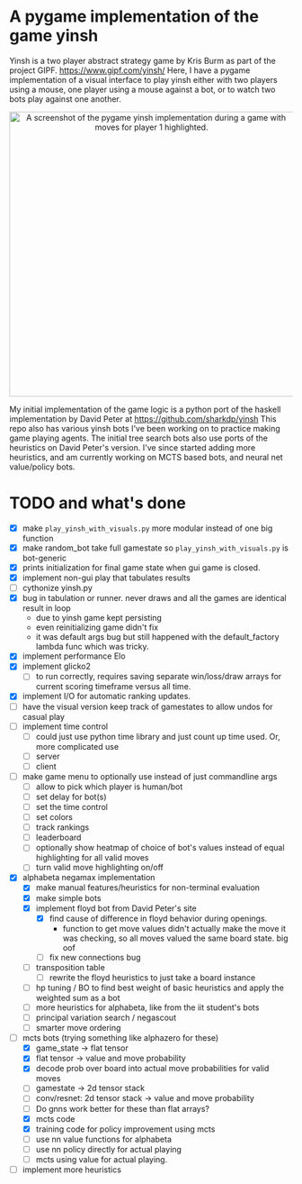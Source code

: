 # A pygame implementation of the game yinsh

Yinsh is a two player abstract strategy game by Kris Burm as part of the project GIPF.
<https://www.gipf.com/yinsh/>
Here, I have a pygame implementation of a visual interface to play yinsh either with two players using a mouse, one player using a mouse against a bot, or to watch two bots play against one another.
<p align="center">
  <img width="506" alt="A screenshot of the pygame yinsh implementation during a game with moves for player 1 highlighted. " src="https://github.com/ChaoticNeutralily/yinsh/assets/156118924/f00fff10-ee86-40fa-b8a3-a96cd0591cdc">
</p>

My initial implementation of the game logic is a python port of the haskell implementation by David Peter at <https://github.com/sharkdp/yinsh>
This repo also has various yinsh bots I've been working on to practice making game playing agents.
The initial tree search bots also use ports of the heuristics on David Peter's version.
I've since started adding more heuristics, and am currently working on MCTS based bots, and neural net value/policy bots.

# TODO and what's done

- [x] make `play_yinsh_with_visuals.py` more modular instead of one big function
- [x] make random_bot take full gamestate so `play_yinsh_with_visuals.py` is bot-generic
- [x] prints initialization for final game state when gui game is closed.
- [x] implement non-gui play that tabulates results
- [ ] cythonize yinsh.py
- [x] bug in tabulation or runner. never draws and all the games are identical result in loop
  - due to yinsh game kept persisting
  - even reinitializing game didn't fix
  - it was default args bug but still happened with the default_factory lambda func which was tricky.
- [x] implement performance Elo
- [x] implement glicko2
  - [ ] to run correctly, requires saving separate win/loss/draw arrays for current scoring timeframe versus all time.
- [x] implement I/O for automatic ranking updates.
- [ ] have the visual version keep track of gamestates to allow undos for casual play
- [ ] implement time control
  - [ ] could just use python time library and just count up time used.
Or, more complicated use
  - [ ] server
  - [ ] client
- [ ] make game menu to optionally use instead of just commandline args
  - [ ] allow to pick which player is human/bot
  - [ ] set delay for bot(s)
  - [ ] set the time control
  - [ ] set colors
  - [ ] track rankings
  - [ ] leaderboard
  - [ ] optionally show heatmap of choice of bot's values instead of equal highlighting for all valid moves
  - [ ] turn valid move highlighting on/off
- [x] alphabeta negamax implementation
  - [x] make manual features/heuristics for non-terminal evaluation
  - [x] make simple bots
  - [x] implement floyd bot from David Peter's site
    - [x] find cause of difference in floyd behavior during openings.
      - function to get move values didn't actually make the move it was checking, so all moves valued the same board state. big oof
    - [ ] fix new connections bug
  - [ ] transposition table
    - [ ] rewrite the floyd heuristics to just take a board instance
  - [ ] hp tuning / BO to find best weight of basic heuristics and apply the weighted sum as a bot
  - [ ] more heuristics for alphabeta, like from the iit student's bots
  - [ ] principal variation search / negascout
  - [ ] smarter move ordering
- [ ] mcts bots (trying something like alphazero for these)
  - [x] game_state -> flat tensor
  - [x] flat tensor -> value and move probability
  - [x] decode prob over board into actual move probabilities for valid moves
  - [ ] gamestate -> 2d tensor stack
  - [ ] conv/resnet: 2d tensor stack -> value and move probability
  - [ ] Do gnns work better for these than flat arrays?
  - [x] mcts code
  - [x] training code for policy improvement using mcts
  - [ ] use nn value functions for alphabeta
  - [ ] use nn policy directly for actual playing
  - [ ] mcts using value for actual playing.
- [ ] implement more heuristics
